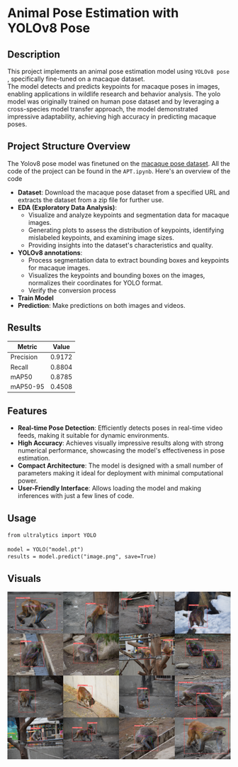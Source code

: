 # Animal Pose Estimation with YOLOv8 Pose

## Description
This project implements an animal pose estimation model using `YOLOv8 pose` , specifically fine-tuned on a macaque dataset. </br>
The model detects and predicts keypoints for macaque poses in images, enabling applications in wildlife research and behavior analysis.
The yolo model was originally trained on human pose dataset and by leveraging a cross-species model transfer approach, the model demonstrated impressive adaptability, achieving high accuracy in predicting macaque poses. 

## Project Structure Overview
The Yolov8 pose model was finetuned on the [macaque pose dataset](https://www2.ehub.kyoto-u.ac.jp/datasets/macaquepose/).
All the code of the project can be found in the `APT.ipynb`.
Here's an overview of the code
 * **Dataset**: Download the macaque pose dataset from a specified URL and extracts the dataset from a zip file for further use.
 * **EDA (Exploratory Data Analysis)**:
     - Visualize and analyze keypoints and segmentation data for macaque images.
     - Generating plots to assess the distribution of keypoints, identifying mislabeled keypoints, and examining image sizes.
     - Providing insights into the dataset's characteristics and quality.
* **YOLOv8 annotations**:
    - Process segmentation data to extract bounding boxes and keypoints for macaque images.
    - Visualizes the keypoints and bounding boxes on the images, normalizes their coordinates for YOLO format.
    - Verify the conversion process
* **Train Model**
* **Prediction**: Make predictions on both images and videos.

## Results
| Metric     | Value   |
|------------|---------|
| Precision  | 0.9172  |
| Recall     | 0.8804  |
| mAP50      | 0.8785  |
| mAP50-95   | 0.4508  |

## Features
 * **Real-time Pose Detection**: Efficiently detects poses in real-time video feeds, making it suitable for dynamic environments.
 * **High Accuracy**: Achieves visually impressive results along with strong numerical performance, showcasing the model's effectiveness in pose estimation.
 * **Compact Architecture**: The model is designed with a small number of parameters making it ideal for deployment with minimal computational power.
 * **User-Friendly Interface**: Allows loading the model and making inferences with just a few lines of code.

## Usage
```
from ultralytics import YOLO

model = YOLO("model.pt")
results = model.predict("image.png", save=True)
```

## Visuals
![macaque](images/macaque.png)
